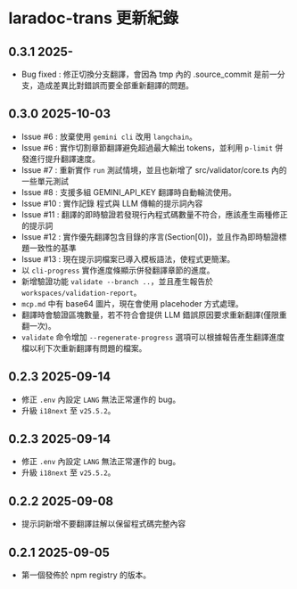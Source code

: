# laradoc-trans 更新紀錄

## 0.3.1 2025-

- Bug fixed : 修正切換分支翻譯，會因為 tmp 內的 .source_commit 是前一分支，造成差異比對錯誤而要全部重新翻譯的問題。

## 0.3.0 2025-10-03

- Issue #6 : 放棄使用 `gemini cli` 改用 `langchain`。
- Issue #6 : 實作切割章節翻譯避免超過最大輸出 tokens，並利用 `p-limit` 併發進行提升翻譯速度。
- Issue #7 : 重新實作 `run` 測試情境，並且也新增了 src/validator/core.ts 內的一些單元測試
- Issue #8 : 支援多組 GEMINI_API_KEY 翻譯時自動輪流使用。
- Issue #10 : 實作記錄 程式與 LLM 傳輸的提示詞內容
- Issue #11 : 翻譯的即時驗證若發現行內程式碼數量不符合，應該產生兩種修正的提示詞
- Issue #12 : 實作優先翻譯包含目錄的序言(Section[0])，並且作為即時驗證標題一致性的基準
- Issue #13 : 現在提示詞檔案已導入模板語法，使程式更簡潔。
- 以 `cli-progress` 實作進度條顯示併發翻譯章節的進度。
- 新增驗證功能 `validate --branch ..`，並且產生報告於 `workspaces/validation-report`。
- `mcp.md` 中有 base64 圖片，現在會使用 placehoder 方式處理。
- 翻譯時會驗證區塊數量，若不符合會提供 LLM 錯誤原因要求重新翻譯(僅限重翻一次)。
- `validate` 命令增加 `--regenerate-progress` 選項可以根據報告產生翻譯進度檔以利下次重新翻譯有問題的檔案。

## 0.2.3 2025-09-14

- 修正 `.env` 內設定 `LANG` 無法正常運作的 bug。
- 升級 `i18next` 至 `v25.5.2`。

## 0.2.3 2025-09-14

- 修正 `.env` 內設定 `LANG` 無法正常運作的 bug。
- 升級 `i18next` 至 `v25.5.2`。

## 0.2.2 2025-09-08

- 提示詞新增不要翻譯註解以保留程式碼完整內容

## 0.2.1 2025-09-05

- 第一個發佈於 npm registry 的版本。

